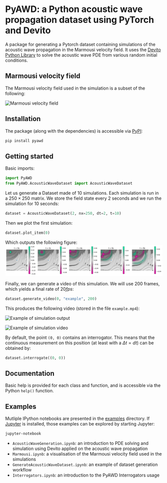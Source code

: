 # PyAWD: a Python acoustic wave propagation dataset using PyTorch and Devito
A package for generating a Pytorch dataset containing simulations of the acoustic wave propagation in the Marmousi velocity field. It uses the [Devito Python Library](https://www.devitoproject.org) to solve the acoustic wave PDE from various random initial conditions.

## Marmousi velocity field
The Marmousi velocity field used in the simulation is a subset of the following:

<img src="https://slideplayer.com/slide/15021598/91/images/37/Marmousi+Velocity+Model.jpg" alt="Marmousi velocity field" width="40%"/>

## Installation
The package (along with the dependencies) is accessible via [PyPI](https://pypi.org/project/PyAWD/):

```bash
pip install pyawd
```

## Getting started

Basic imports:
```python
import PyAWD
from PyAWD.AcousticWaveDataset import AcousticWaveDataset
```

Let us generate a Dataset made of 10 simulations. Each simulation is run in a $250\times 250$ matrix. We store the field state every $2$ seconds and we run the simulation for $10$ seconds:

```python
dataset = AcousticWaveDataset(2, nx=250, dt=2, t=10)
```

Then we plot the first simulation:

```python
dataset.plot_item(0)
```

Which outputs the following figure:
![Example of simulation output](examples/example.png)

Finally, we can generate a video of this simulation. We will use $200$ frames, which yields a final rate of $20 fps$:

```python
dataset.generate_video(0, "example", 200)
```

This produces the following video (stored in the file `example.mp4`):

![Example of simulation output](examples/dataset_generation.gif)

<img src="examples/example_interrogators.gif" alt="Example of simulation video" width="40%"/>


By default, the point `(0, 0)` contains an interrogator. This means that the continuous measurement on this position (at least with a $\Delta t=dt$) can be obtained by:

```python
dataset.interrogate((0, 0))
```


## Documentation
Basic help is provided for each class and function, and is accessible via the Python `help()` function.

## Examples
Mutliple IPython notebooks are presented in the [examples](examples/) directory. If [Jupyter](https://jupyter.org) is installed, those examples can be explored by starting Jupyter:

```bash
jupyter-notebook
```

- `AcousticWaveGeneration.ipynb`: an introduction to PDE solving and simulation using Devito applied on the acoustic wave propagation
- `Marmousi.ipynb`: a visualisation of the Marmousi velocity field used in the simulations
- `GenerateAcousticWaveDataset.ipynb`: an example of dataset generation workflow
- `Interrogators.ipynb`: an introduction to the PyAWD Interrogators usage
